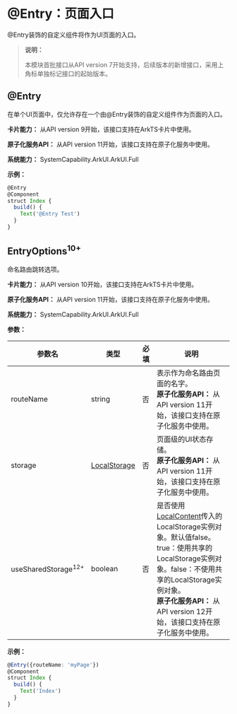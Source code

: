 # @Entry：页面入口

<!--Kit: ArkUI-->
<!--Subsystem: ArkUI-->
<!--Owner: @jiyujia926-->
<!--SE: @s10021109-->
<!--TSE: @TerryTsao-->

@Entry装饰的自定义组件将作为UI页面的入口。

> **说明：**
>
> 本模块首批接口从API version 7开始支持，后续版本的新增接口，采用上角标单独标记接口的起始版本。

## @Entry

在单个UI页面中，仅允许存在一个由@Entry装饰的自定义组件作为页面的入口。

**卡片能力：** 从API version 9开始，该接口支持在ArkTS卡片中使用。

**原子化服务API：** 从API version 11开始，该接口支持在原子化服务中使用。

**系统能力：** SystemCapability.ArkUI.ArkUI.Full

**示例：**

```ts
@Entry
@Component
struct Index {
  build() {
    Text('@Entry Test')
  }
}
```

## EntryOptions<sup>10+</sup>

命名路由跳转选项。

**卡片能力：** 从API version 10开始，该接口支持在ArkTS卡片中使用。

**原子化服务API：** 从API version 11开始，该接口支持在原子化服务中使用。

**系统能力：** SystemCapability.ArkUI.ArkUI.Full

**参数：**

| 参数名                         | 类型                                                         | 必填 | 说明                                                         |
| ------------------------------ | ------------------------------------------------------------ | ---- | ------------------------------------------------------------ |
| routeName                      | string                                                       | 否   | 表示作为命名路由页面的名字。<br/>**原子化服务API：** 从API version 11开始，该接口支持在原子化服务中使用。 |
| storage                        | [LocalStorage](../../../ui/state-management/arkts-localstorage.md) | 否   | 页面级的UI状态存储。<br/>**原子化服务API：** 从API version 11开始，该接口支持在原子化服务中使用。 |
| useSharedStorage<sup>12+</sup> | boolean                                                      | 否   | 是否使用[LocalContent](../arkts-apis-window-WindowStage.md#loadcontent9)传入的LocalStorage实例对象。默认值false。true：使用共享的LocalStorage实例对象。false：不使用共享的LocalStorage实例对象。<br/>**原子化服务API：** 从API version 12开始，该接口支持在原子化服务中使用。 |

**示例：**

```ts
@Entry({routeName: 'myPage'})
@Component
struct Index {
  build() {
    Text('Index')
  }
}
```

